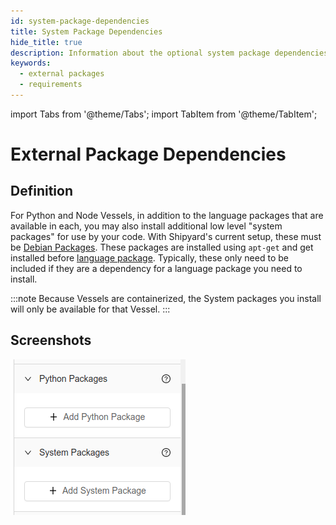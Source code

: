 ```yaml
---
id: system-package-dependencies
title: System Package Dependencies
hide_title: true
description: Information about the optional system package dependencies panel.
keywords:
  - external packages
  - requirements
---
```


import Tabs from '@theme/Tabs';
import TabItem from '@theme/TabItem';

# External Package Dependencies

## Definition

For Python and Node Vessels, in addition to the language packages that are available in each, you may also install additional low level "system packages" for use by your code. With Shipyard's current setup, these must be [Debian Packages](https://www.debian.org/distrib/packages). These packages are installed using `apt-get` and get installed before [language package](external-package-dependencies.md). Typically, these only need to be included if they are a dependency for a language package you need to install.

:::note
Because Vessels are containerized, the System packages you install will only be available for that Vessel.
:::

## Screenshots
![System Packages - Fleet Builder](../../.gitbook/assets/python-and-system-packages.png)

